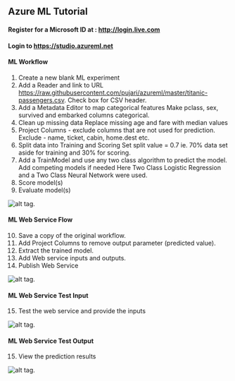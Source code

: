 ## Azure ML Tutorial

#### Register for a Microsoft ID at : http://login.live.com

#### Login to https://studio.azureml.net

#### ML Workflow

1. Create a new blank ML experiment
2. Add a Reader and link to URL 
    https://raw.githubusercontent.com/pujari/azureml/master/titanic-passengers.csv. 
    Check box for CSV header. 
3. Add a Metadata Editor to map categorical features
    Make pclass, sex, survived and embarked columns categorical.
4. Clean up missing data 
    Replace missing age and fare with median values 
5. Project Columns - exclude columns that are not used for prediction.
    Exclude - name, ticket, cabin, home.dest etc.
6. Split data into Training and Scoring
    Set split value = 0.7 ie. 70% data set aside for training and 30% for scoring. 
7. Add a TrainModel and use any two class algorithm to predict the model. Add competing models if needed
    Here Two Class Logistic Regression and a Two Class Neural Network were used.
8. Score model(s)
9. Evaluate model(s)

![alt tag](https://github.com/pujari/azureml/blob/master/TitanicML1.jpg).

#### ML Web Service Flow

10. Save a copy of the original workflow. 
11. Add Project Columns to remove output parameter (predicted value).
12. Extract the trained model. 
13. Add Web service inputs and outputs.
14. Publish Web Service

![alt tag](https://github.com/pujari/azureml/blob/master/TitanicML2.jpg).

#### ML Web Service Test Input

15. Test the web service and provide the inputs

![alt tag](https://github.com/pujari/azureml/blob/master/TitanicML3.jpg).

#### ML Web Service Test Output

15. View the prediction results

![alt tag](https://github.com/pujari/azureml/blob/master/TitanicML4.jpg).
